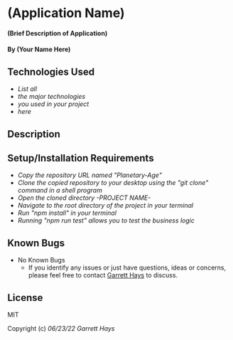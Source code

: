 # (Application Name)

#### (Brief Description of Application)

#### By (Your Name Here)

## Technologies Used

* _List all_
* _the major technologies_
* _you used in your project_
* _here_

## Description

## Setup/Installation Requirements

* _Copy the repository URL named "Planetary-Age"_
* _Clone the copied repository to your desktop using the "git clone" command in a shell program_
* _Open the cloned directory -PROJECT NAME-_
* _Navigate to the root directory of the project in your terminal_
* _Run "npm install" in your terminal_
* _Running "npm run test" allows you to test the business logic_

## Known Bugs

* No Known Bugs
  - If you identify any issues or just have questions, ideas or concerns, please feel free to contact [Garrett Hays](mailto:GarrettLHays@gmail.com) to discuss.

## License

MIT

Copyright (c) _06/23/22_ _Garrett Hays_ 